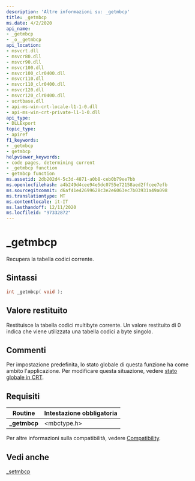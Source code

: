 ```yaml
---
description: 'Altre informazioni su: _getmbcp'
title: _getmbcp
ms.date: 4/2/2020
api_name:
- _getmbcp
- _o__getmbcp
api_location:
- msvcrt.dll
- msvcr80.dll
- msvcr90.dll
- msvcr100.dll
- msvcr100_clr0400.dll
- msvcr110.dll
- msvcr110_clr0400.dll
- msvcr120.dll
- msvcr120_clr0400.dll
- ucrtbase.dll
- api-ms-win-crt-locale-l1-1-0.dll
- api-ms-win-crt-private-l1-1-0.dll
api_type:
- DLLExport
topic_type:
- apiref
f1_keywords:
- _getmbcp
- getmbcp
helpviewer_keywords:
- code pages, determining current
- _getmbcp function
- getmbcp function
ms.assetid: 2db202d4-5c3d-4871-a0b8-ceb0b79ee7bb
ms.openlocfilehash: a4b249d4cee94e5dc0755e72158aed2ffcee7efb
ms.sourcegitcommit: d6af41e42699628c3e2e6063ec7b03931a49a098
ms.translationtype: MT
ms.contentlocale: it-IT
ms.lasthandoff: 12/11/2020
ms.locfileid: "97332872"
---
```

# <a name="_getmbcp"></a>_getmbcp

Recupera la tabella codici corrente.

## <a name="syntax"></a>Sintassi

```C
int _getmbcp( void );
```

## <a name="return-value"></a>Valore restituito

Restituisce la tabella codici multibyte corrente. Un valore restituito di 0 indica che viene utilizzata una tabella codici a byte singolo.

## <a name="remarks"></a>Commenti

Per impostazione predefinita, lo stato globale di questa funzione ha come ambito l'applicazione. Per modificare questa situazione, vedere [stato globale in CRT](../global-state.md).

## <a name="requirements"></a>Requisiti

|Routine|Intestazione obbligatoria|
|-------------|---------------------|
|**_getmbcp**|\<mbctype.h>|

Per altre informazioni sulla compatibilità, vedere [Compatibility](../../c-runtime-library/compatibility.md).

## <a name="see-also"></a>Vedi anche

[_setmbcp](setmbcp.md)<br/>
